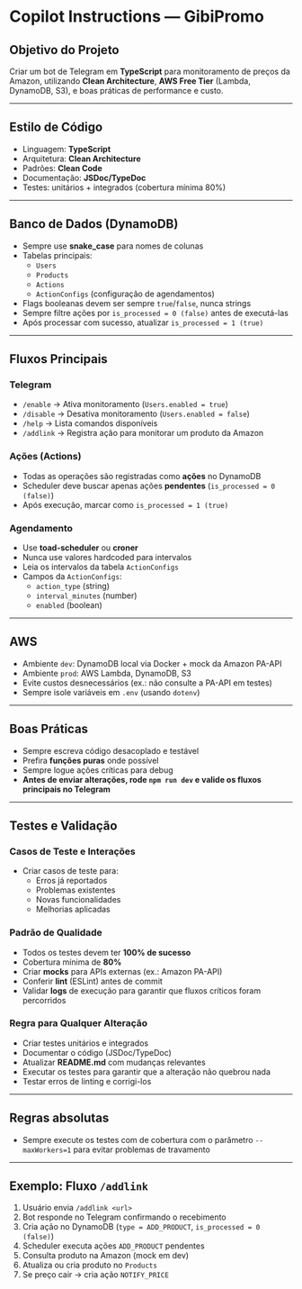 # Copilot Instructions — GibiPromo

## Objetivo do Projeto
Criar um bot de Telegram em **TypeScript** para monitoramento de preços da Amazon, utilizando **Clean Architecture**, **AWS Free Tier** (Lambda, DynamoDB, S3), e boas práticas de performance e custo.

---

## Estilo de Código
- Linguagem: **TypeScript**
- Arquitetura: **Clean Architecture**
- Padrões: **Clean Code**
- Documentação: **JSDoc/TypeDoc**
- Testes: unitários + integrados (cobertura mínima 80%)

---

## Banco de Dados (DynamoDB)
- Sempre use **snake_case** para nomes de colunas  
- Tabelas principais:
  - `Users`
  - `Products`
  - `Actions`
  - `ActionConfigs` (configuração de agendamentos)
- Flags booleanas devem ser sempre `true`/`false`, nunca strings
- Sempre filtre ações por `is_processed = 0 (false)` antes de executá-las
- Após processar com sucesso, atualizar `is_processed = 1 (true)`

---

## Fluxos Principais
### Telegram
- `/enable` → Ativa monitoramento (`Users.enabled = true`)
- `/disable` → Desativa monitoramento (`Users.enabled = false`)
- `/help` → Lista comandos disponíveis
- `/addlink` → Registra ação para monitorar um produto da Amazon

### Ações (Actions)
- Todas as operações são registradas como **ações** no DynamoDB
- Scheduler deve buscar apenas ações **pendentes** (`is_processed = 0 (false)`)
- Após execução, marcar como `is_processed = 1 (true)`

### Agendamento
- Use **toad-scheduler** ou **croner**
- Nunca use valores hardcoded para intervalos
- Leia os intervalos da tabela `ActionConfigs`
- Campos da `ActionConfigs`:
  - `action_type` (string)
  - `interval_minutes` (number)
  - `enabled` (boolean)

---

## AWS
- Ambiente `dev`: DynamoDB local via Docker + mock da Amazon PA-API
- Ambiente `prod`: AWS Lambda, DynamoDB, S3
- Evite custos desnecessários (ex.: não consulte a PA-API em testes)
- Sempre isole variáveis em `.env` (usando `dotenv`)

---

## Boas Práticas
- Sempre escreva código desacoplado e testável
- Prefira **funções puras** onde possível
- Sempre logue ações críticas para debug
- **Antes de enviar alterações, rode `npm run dev` e valide os fluxos principais no Telegram**

---

## Testes e Validação

### Casos de Teste e Interações
- Criar casos de teste para:
  - Erros já reportados
  - Problemas existentes
  - Novas funcionalidades
  - Melhorias aplicadas

### Padrão de Qualidade
- Todos os testes devem ter **100% de sucesso**
- Cobertura mínima de **80%**
- Criar **mocks** para APIs externas (ex.: Amazon PA-API)
- Conferir **lint** (ESLint) antes de commit
- Validar **logs** de execução para garantir que fluxos críticos foram percorridos

### Regra para Qualquer Alteração
- Criar testes unitários e integrados
- Documentar o código (JSDoc/TypeDoc)
- Atualizar **README.md** com mudanças relevantes
- Executar os testes para garantir que a alteração não quebrou nada
- Testar erros de linting e corrigi-los

---

## Regras absolutas
- Sempre execute os testes com de cobertura com o parâmetro `--maxWorkers=1` para evitar problemas de travamento

---

## Exemplo: Fluxo `/addlink`
1. Usuário envia `/addlink <url>`
2. Bot responde no Telegram confirmando o recebimento
3. Cria ação no DynamoDB (`type = ADD_PRODUCT`, `is_processed = 0 (false)`)
4. Scheduler executa ações `ADD_PRODUCT` pendentes
5. Consulta produto na Amazon (mock em dev)
6. Atualiza ou cria produto no `Products`
7. Se preço cair → cria ação `NOTIFY_PRICE`
